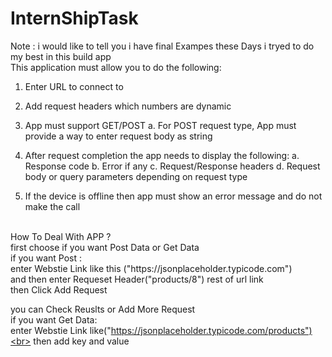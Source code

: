 # InternShipTask
Note :  i would like to tell you i have final Exampes these Days
i tryed to do my best in this build app  
This application must allow you to do the following:
1. Enter URL to connect to
2. Add request headers which numbers are dynamic
3. App must support GET/POST
a. For POST request type, App must provide a way to enter
request body as string
4. After request completion the app needs to display the following:
a. Response code
b. Error if any
c. Request/Response headers
d. Request body or query parameters depending on request type

5. If the device is offline then app must show an error message and do
not make the call
<br>
How To Deal With APP ? <br>
first choose if you want  Post Data or Get Data <br>
if you want Post :<br>
  enter Webstie Link like this ("https://jsonplaceholder.typicode.com")<br>
  and then enter Requeset Header("products/8") rest of url link<br>
  then Click Add Request <br>
  
  you can Check Reuslts or Add More Request <br>
if you want Get Data:<br>
 enter Webstie Link like("https://jsonplaceholder.typicode.com/products")<br>
 then add key and value<br>
 
 
  
  




  
  
 

